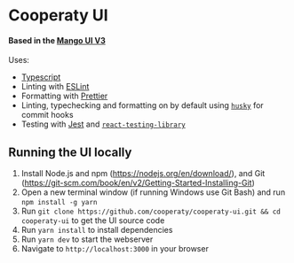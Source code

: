 # Cooperaty UI
#### Based in the [Mango UI V3](https://github.com/blockworks-foundation/mango-ui-v3)

Uses:

- [Typescript](https://www.typescriptlang.org/)
- Linting with [ESLint](https://eslint.org/)
- Formatting with [Prettier](https://prettier.io/)
- Linting, typechecking and formatting on by default using [`husky`](https://github.com/typicode/husky) for commit hooks
- Testing with [Jest](https://jestjs.io/) and [`react-testing-library`](https://testing-library.com/docs/react-testing-library/intro)

## Running the UI locally

1. Install Node.js and npm (https://nodejs.org/en/download/), and Git (https://git-scm.com/book/en/v2/Getting-Started-Installing-Git)
2. Open a new terminal window (if running Windows use Git Bash) and run `npm install -g yarn`
3. Run `git clone https://github.com/cooperaty/cooperaty-ui.git && cd cooperaty-ui` to get the UI source code
4. Run `yarn install` to install dependencies
5. Run `yarn dev` to start the webserver
6. Navigate to `http://localhost:3000` in your browser